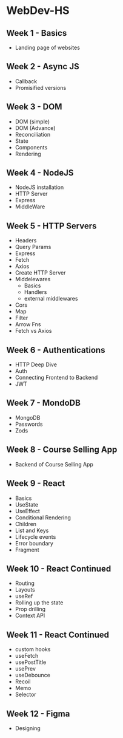 # WebDev-HS
## Week 1 - Basics
- Landing page of websites
    
## Week 2 - Async JS
- Callback
- Promisified versions

## Week 3 - DOM
- DOM (simple)
- DOM (Advance)
- Reconciliation
- State
- Components
- Rendering
    
## Week 4 - NodeJS
- NodeJS installation
- HTTP Server
- Express
- MiddleWare

## Week 5 - HTTP Servers
- Headers
- Query Params
- Express
- Fetch
- Axios
- Create HTTP Server
- Middelewares
    - Basics
    - Handlers
    - external middlewares
- Cors
- Map
- Filter
- Arrow Fns
- Fetch vs Axios

## Week 6 - Authentications
- HTTP Deep Dive
- Auth
- Connecting Frontend to Backend
- JWT
    
## Week 7 - MondoDB
- MongoDB
- Passwords
- Zods

## Week 8 - Course Selling App
- Backend of Course Selling App

## Week 9 - React
- Basics
- UseState
- UseEffect
- Conditional Rendering
- Children
- List and Keys
- Lifecycle events
- Error boundary
- Fragment

## Week 10 - React Continued
- Routing
- Layouts
- useRef
- Rolling up the state
- Prop drilling
- Context API

## Week 11 - React Continued
- custom hooks
- useFetch
- usePostTitle
- usePrev
- useDebounce
- Recoil
- Memo
- Selector

## Week 12 - Figma
- Designing

